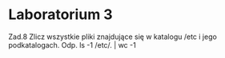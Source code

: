 # Laboratorium 3
Zad.8 Zlicz wszystkie pliki znajdujące się w katalogu /etc i jego podkatalogach. Odp. ls -1 /etc/. | wc -1
